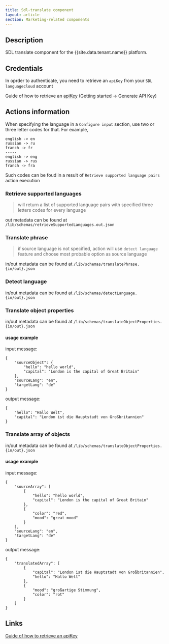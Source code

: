 ```yaml
---
title: Sdl-translate component
layout: article
section: Marketing-related components
---
```


## Description
SDL translate component for the {{site.data.tenant.name}} platform.

## Credentials
In oprder to authenticate, you need to retrieve an `apiKey` from your `SDL languagecloud` account

Guide of how to retrieve an [apiKey](https://languagecloud.sdl.com/translation-toolkit/api-documentation) (Getting started -> Generate API Key)

## Actions information
When specifying the language in a `Configure input` section, use two or three letter codes for that. For example,

    english -> en
    russian -> ru
    franch -> fr
    -----
    english -> eng
    russian -> rus
    franch -> fra

Such codes can be foud in a result of `Retrieve supported language pairs` action execution

### Retrieve supported languages
> will return a list of supported language pairs with specified three letters codes for every language

out metadata can be found at `/lib/schemas/retrieveSupportedLanguages.out.json`
### Translate phrase
> if source language is not specified, action will use `detect language` feature and choose most probable option as source language

in/out metadata can be found at `/lib/schemas/translatePhrase.{in/out}.json`
### Detect language
in/out metadata can be found at `/lib/schemas/detectLanguage.{in/out}.json`

### Translate object properties
in/out metadata can be found at `/lib/schemas/translateObjectProperties.{in/out}.json`

#### usage example
input message:
```
{
    "sourceObject": {
        "hello": "hello world",
        "capital": "London is the capital of Great Britain"
    },
    "sourceLang": "en",
    "targetLang": "de"
}
```
output message:
```
{
    "hello": "Hallo Welt",
    "capital": "London ist die Hauptstadt von Großbritannien"
}
```
### Translate array of objects
in/out metadata can be found at `/lib/schemas/translateObjectProperties.{in/out}.json`

#### usage example
input message:
```
{
	"sourceArray": [
		{
            "hello": "hello world",
            "capital": "London is the capital of Great Britain"
		},
		{
			"color": "red",
			"mood": "great mood"
		}
	],
	"sourceLang": "en",
	"targetLang": "de"
}
```
output message:
```
{
    "translatedArray": [
    	{
    		"capital": "London ist die Hauptstadt von Großbritannien",
    		"hello": "Hallo Welt"
    	},
    	{
    		"mood": "großartige Stimmung",
    		"color": "rot"
    	}
    ]
}
```

## Links
[Guide of how to retrieve an apiKey](https://languagecloud.sdl.com/translation-toolkit/api-documentation)
